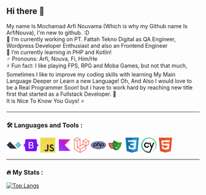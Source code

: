 

## Hi there 👋
My name Is Mochamad Arfi Nouvama (Which is why my Github name Is ArfiNouva), I'm new to github. :D <br>
🔭 I’m currently working on PT. Fattah Tekno Digital as QA Engineer, Wordpress Developer Enthusiast and also an Frontend Engineer <br>
🌱 I’m currently learning in PHP and Kotlin! <br>
 ♂️  Pronouns: Arfi, Nouva, Fi, Him/He <br>
⚡ Fun fact: I like playing FPS, RPG and Moba Games, but not that much, Sometimes I like to improve my coding skills with learning My Main Language Deeper or Learn a new Language! Oh, And Also I would love to be a Real Programmer Soon! but i have to work hard by reaching new title first that started as a Fullstack Developer. 🤩 <br>
It is Nice To Know You Guys! ⭐

---

### :hammer_and_wrench: Languages and Tools :
<div>
<img src="https://github.com/devicons/devicon/blob/master/icons/alpinejs/alpinejs-original.svg" width="40" height="40">
<img src="https://github.com/devicons/devicon/blob/master/icons/bootstrap/bootstrap-original.svg" width="40" height="40">
 <img src="https://github.com/devicons/devicon/blob/master/icons/javascript/javascript-original.svg" width="40" height="40">
 <img src="https://github.com/devicons/devicon/blob/master/icons/kotlin/kotlin-original.svg" width="40" height="40">
 <img src="https://github.com/devicons/devicon/blob/master/icons/laravel/laravel-original.svg" width="40" height="40">
 <img src="https://github.com/devicons/devicon/blob/master/icons/php/php-original.svg" width="40" height="40">
 <img src="https://github.com/devicons/devicon/blob/master/icons/playwright/playwright-original.svg" width="40" height="40">
 <img src="https://github.com/devicons/devicon/blob/master/icons/css3/css3-original.svg" width="40" height="40">
 <img src="https://github.com/devicons/devicon/blob/master/icons/cypressio/cypressio-original.svg" width="40" height="40">
 <img src="https://github.com/devicons/devicon/blob/master/icons/html5/html5-original.svg" width="40" height="40">
</div>

---

### :fire: My Stats :
[![Top Langs](https://github-readme-stats.vercel.app/api/top-langs/?username=ArfiNouva&layout=compact&theme=vision-friendly-light)](https://github.com/anuraghazra/github-readme-stats)
<!--
**ArfiNouva/ArfiNouva** is a ✨ _special_ ✨ repository because its `README.md` (this file) appears on your GitHub profile.

Here are some ideas to get you started:

- 🔭 I’m currently working on ...
- 🌱 I’m currently learning ...
- 👯 I’m looking to collaborate on ...
- 🤔 I’m looking for help with ...
- 💬 Ask me about ...
- 📫 How to reach me: ...
- 😄 Pronouns: ...
- ⚡ Fun fact: ...
-->
